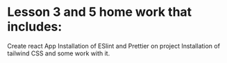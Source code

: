 # Lesson 3 and 5 home work that includes:

Create react App
Installation of ESlint and Prettier on project
Installation of tailwind CSS and some work with it.
